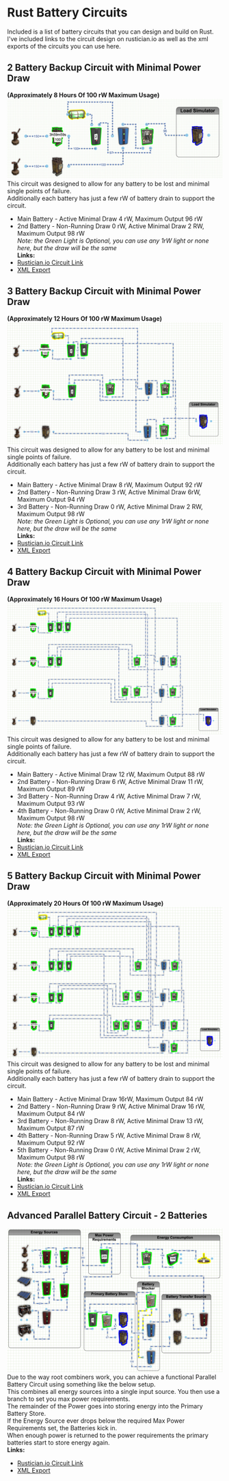 # Rust Battery Circuits
Included is a list of battery circuits that you can design and build on Rust.  I've included links to the circuit design on rustician.io as well as the xml exports of the circuits you can use here.

## 2 Battery Backup Circuit with Minimal Power Draw
<b>(Approximately 8 Hours Of 100 rW Maximum Usage)</b></br>
![BackupBattery-2Batteries](images/BackupBattery-2Batteriesv2.png)
This circuit was designed to allow for any battery to be lost and minimal single points of failure. </br> 
Additionally each battery has just a few rW of battery drain to support the circuit. </br>
* Main Battery - Active Minimal Draw 4 rW, Maximum Output 96 rW
* 2nd Battery - Non-Running Draw 0 rW, Active Minimal Draw 2 RW, Maximum Output 98 rW</br>
<i>Note: the Green Light is Optional, you can use any 1rW light or none here, but the draw will be the same</i></br>
<b>Links:</b>
* [Rustician.io Circuit Link](https://www.rustrician.io/?circuit=b75b8f5cf1336f12edf6e280d006b47f)
* [XML Export](xml/BackupBattery-2Batteries.xml)

## 3 Battery Backup Circuit with Minimal Power Draw
<b>(Approximately 12 Hours Of 100 rW Maximum Usage)</b></br>
![BackupBattery-3Batteries](images/BatteryBackup-3Batteries.png)
This circuit was designed to allow for any battery to be lost and minimal single points of failure.</br>
Additionally each battery has just a few rW of battery drain to support the circuit.</br>
* Main Battery - Active Minimal Draw 8 rW, Maximum Output 92 rW
* 2nd Battery - Non-Running Draw 3 rW, Active Minimal Draw 6rW, Maximum Output 94 rW
* 3rd Battery - Non-Running Draw 0 rW, Active Minimal Draw 2 RW, Maximum Output 98 rW</br>
<i>Note: the Green Light is Optional, you can use any 1rW light or none here, but the draw will be the same</i></br>
<b>Links:</b>
* [Rustician.io Circuit Link](https://www.rustrician.io/?circuit=4f4212043cde403bb81ffbc8cb27fe5a)
* [XML Export](xml/BackupBattery-2Batteries.xml)

## 4 Battery Backup Circuit with Minimal Power Draw
<b>(Approximately 16 Hours Of 100 rW Maximum Usage)</b></br>
![BackupBattery-4Batteries](images/BatteryBackup-4Batteries.png)
This circuit was designed to allow for any battery to be lost and minimal single points of failure.</br>
Additionally each battery has just a few rW of battery drain to support the circuit.</br>
* Main Battery - Active Minimal Draw 12 rW, Maximum Output 88 rW
* 2nd Battery - Non-Running Draw 6 rW, Active Minimal Draw 11 rW, Maximum Output 89 rW
* 3rd Battery - Non-Running Draw 4 rW, Active Minimal Draw 7 rW, Maximum Output 93 rW
* 4th Battery - Non-Running Draw 0 rW, Active Minimal Draw 2 rW, Maximum Output 98 rW</br>
<i>Note: the Green Light is Optional, you can use any 1rW light or none here, but the draw will be the same</i></br>
<b>Links:</b>
* [Rustician.io Circuit Link](https://www.rustrician.io/?circuit=eceffd66b52fb407edb4463487faaff4)
* [XML Export](xml/BackupBattery-2Batteries.xml)

## 5 Battery Backup Circuit with Minimal Power Draw
<b>(Approximately 20 Hours Of 100 rW Maximum Usage)</b></br>
![BackupBattery-5Batteries](images/BatteryBackup-5Batteries.png)
This circuit was designed to allow for any battery to be lost and minimal single points of failure.</br>
Additionally each battery has just a few rW of battery drain to support the circuit.</br>
* Main Battery - Active Minimal Draw 16rW, Maximum Output 84 rW
* 2nd Battery - Non-Running Draw 9 rW, Active Minimal Draw 16 rW, Maximum Output 84 rW
* 3rd Battery - Non-Running Draw 8 rW, Active Minimal Draw 13 rW, Maximum Output 87 rW
* 4th Battery - Non-Running Draw 5 rW, Active Minimal Draw 8 rW, Maximum Output 92 rW
* 5th Battery - Non-Running Draw 0 rW, Active Minimal Draw 2 rW, Maximum Output 98 rW</br>
<i>Note: the Green Light is Optional, you can use any 1rW light or none here, but the draw will be the same</i></br>
<b>Links:</b>
* [Rustician.io Circuit Link](https://www.rustrician.io/?circuit=a7a5fc5777ec0ce01ec7eb3dda2b60af)
* [XML Export](xml/BackupBattery-5Batteries.xml)

## Advanced Parallel Battery Circuit - 2 Batteries
![AdvancedParallelBatteries-2](images/AdvancedParallelBatteries-2.png)
Due to the way root combiners work, you can achieve a functional Parallel Battery Circuit using something like the below setup.</br>
This combines all energy sources into a single input source. You then use a branch to set you max power requirements.</br>
The remainder of the Power goes into storing energy into the Primary Battery Store.</br>
If the Energy Source ever drops below the required Max Power Requirements set, the Batteries kick in.</br>
When enough power is returned to the power requirements the primary batteries start to store energy again.</br>
<b>Links:</b>
* [Rustician.io Circuit Link](https://www.rustrician.io/?circuit=d3445ade031eabedd7d2d127fcd2715e)
* [XML Export](xml/AdvancedParallelBatteries-2.xml)